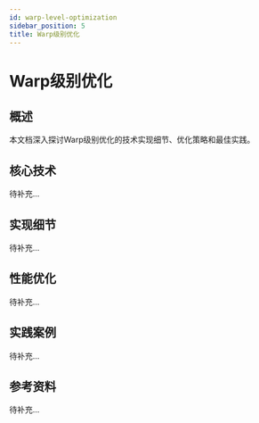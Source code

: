 ```yaml
---
id: warp-level-optimization
sidebar_position: 5
title: Warp级别优化
---
```


# Warp级别优化

## 概述

本文档深入探讨Warp级别优化的技术实现细节、优化策略和最佳实践。

## 核心技术

待补充...

## 实现细节

待补充...

## 性能优化

待补充...

## 实践案例

待补充...

## 参考资料

待补充...
